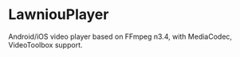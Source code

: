 # LawniouPlayer
Android/iOS video player based on FFmpeg n3.4, with MediaCodec, VideoToolbox support.
